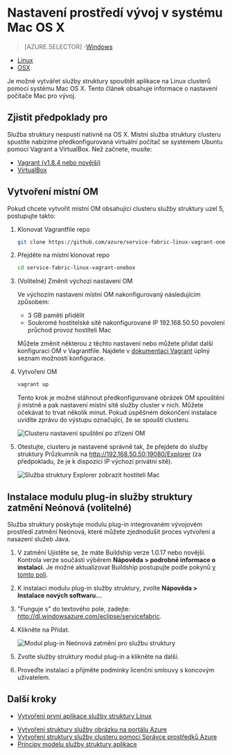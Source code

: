 <properties
   pageTitle="Nastavení prostředí vývoj v systému Mac OS X | Microsoft Azure"
   description="Nainstalujte modul runtime, SDK a nástroje a vytvoření místní vývoj clusteru. Po dokončení tohoto nastavení se bude připravená k vytváření aplikací v systému Mac OS X."
   services="service-fabric"
   documentationCenter=".net"
   authors="seanmck"
   manager="timlt"
   editor=""/>

<tags
   ms.service="service-fabric"
   ms.devlang="dotNet"
   ms.topic="get-started-article"
   ms.tgt_pltfrm="NA"
   ms.workload="NA"
   ms.date="09/25/2016"
   ms.author="seanmck"/>

# <a name="set-up-your-development-environment-on-mac-os-x"></a>Nastavení prostředí vývoj v systému Mac OS X

> [AZURE.SELECTOR]
-[Windows](service-fabric-get-started.md)
- [Linux](service-fabric-get-started-linux.md)
- [OSX](service-fabric-get-started-mac.md)

Je možné vytvářet služby struktury spouštět aplikace na Linux clusterů pomocí systému Mac OS X. Tento článek obsahuje informace o nastavení počítače Mac pro vývoj.

## <a name="prerequisites"></a>Zjistit předpoklady pro

Služba struktury nespustí nativně na OS X. Místní služba struktury clusteru spustíte nabízíme předkonfigurovaná virtuální počítač se systémem Ubuntu pomocí Vagrant a VirtualBox. Než začnete, musíte:

- [Vagrant (v1.8.4 nebo novější)](http://wwww.vagrantup.com/downloads)
- [VirtualBox](http://www.virtualbox.org/wiki/Downloads)

## <a name="create-the-local-vm"></a>Vytvoření místní OM

Pokud chcete vytvořit místní OM obsahující clusteru služby struktury uzel 5, postupujte takto:

1. Klonovat Vagrantfile repo

    ```bash
    git clone https://github.com/azure/service-fabric-linux-vagrant-onebox.git
    ```

2. Přejděte na místní klonovat repo

    ```bash
    cd service-fabric-linux-vagrant-onebox
    ```

3. (Volitelné) Změnit výchozí nastavení OM

    Ve výchozím nastavení místní OM nakonfigurovaný následujícím způsobem:

    - 3 GB paměti přidělit
    - Soukromé hostitelské sítě nakonfigurované IP 192.168.50.50 povolení průchod provoz hostiteli Mac

    Můžete změnit některou z těchto nastavení nebo můžete přidat další konfiguraci OM v Vagrantfile. Najdete v [dokumentaci Vagrant](http://www.vagrantup.com/docs) úplný seznam možností konfigurace.

4. Vytvoření OM

    ```bash
    vagrant up
    ```

    Tento krok je možné stáhnout předkonfigurované obrázek OM spouštění ji místně a pak nastavení místní sítě služby cluster v nich. Můžete očekávat to trvat několik minut. Pokud úspěšném dokončení instalace uvidíte zprávu do výstupu označující, že se spouští clusteru.

    ![Clusteru nastavení spuštění po zřízení OM][cluster-setup-script]

5. Otestujte, clusteru je nastavené správně tak, že přejdete do služby struktury Průzkumník na http://192.168.50.50:19080/Explorer (za předpokladu, že je k dispozici IP výchozí privátní sítě).

    ![Služba struktury Explorer zobrazit hostiteli Mac][sfx-mac]


## <a name="install-the-service-fabric-plugin-for-eclipse-neon-optional"></a>Instalace modulu plug-in služby struktury zatmění Neónová (volitelné)

Služba struktury poskytuje modulu plug-in integrovaném vývojovém prostředí zatmění Neónová, které můžete zjednodušit proces vytvoření a nasazení služeb Java.

1. V zatmění Ujistěte se, že máte Buildship verze 1.0.17 nebo novější. Kontrola verze součásti výběrem **Nápověda > podrobné informace o instalaci**. Je možné aktualizovat Buildship postupujte podle pokynů [v tomto poli][buildship-update].

2. K instalaci modulu plug-in služby struktury, zvolte **Nápověda > Instalace nových softwaru...**

3. "Funguje s" do textového pole, zadejte: http://dl.windowsazure.com/eclipse/servicefabric.

4. Klikněte na Přidat.

    ![Modul plug-in Neónová zatmění pro službu struktury][sf-eclipse-plugin-install]

5. Zvolte služby struktury modul plug-in a klikněte na další.

6. Proveďte instalaci a přijměte podmínky licenční smlouvy s koncovým uživatelem.

## <a name="next-steps"></a>Další kroky

- [Vytvoření první aplikace služby struktury Linux](service-fabric-create-your-first-linux-application-with-java.md)

<!-- Links -->

- [Vytvoření struktury služby obrázku na portálu Azure](service-fabric-cluster-creation-via-portal.md)
- [Vytvoření struktury služby clusteru pomocí Správce prostředků Azure](service-fabric-cluster-creation-via-arm.md)
- [Principy modelu služby struktury aplikace](service-fabric-application-model.md)

<!-- Images -->
[cluster-setup-script]: ./media/service-fabric-get-started-mac/cluster-setup-mac.png
[sfx-mac]: ./media/service-fabric-get-started-mac/sfx-mac.png
[sf-eclipse-plugin-install]: ./media/service-fabric-get-started-mac/sf-eclipse-plugin-install.png
[buildship-update]: https://projects.eclipse.org/projects/tools.buildship
